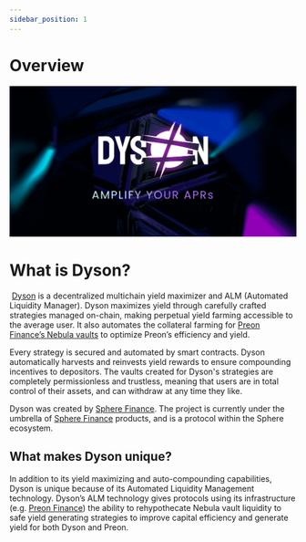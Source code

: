 ```yaml
---
sidebar_position: 1
---
```


# Overview

![Overview!](./assets/dyson-graphic.jpg "Overview")



# What is Dyson?

​
[Dyson](https://www.dyson.money/) is a decentralized multichain yield maximizer and ALM (Automated Liquidity Manager). Dyson maximizes yield through carefully crafted strategies managed on-chain, making perpetual yield farming accessible to the average user. It also automates the collateral farming for [Preon Finance’s Nebula vaults](https://docs.preon.finance/docs/Understanding%20Preon/Nebula%20Vaults%20&%20Collateral) to optimize Preon’s efficiency and yield.

Every strategy is secured and automated by smart contracts. Dyson automatically harvests and reinvests yield rewards to ensure compounding incentives to depositors. The vaults created for Dyson's strategies are completely permissionless and trustless, meaning that users are  in total control of their assets, and can withdraw at any time they like.  

Dyson was created by [Sphere Finance](https://www.sphere.finance/). The project is currently under the umbrella of [Sphere Finance](https://www.sphere.finance/) products, and is a protocol within the Sphere ecosystem.



## What makes Dyson unique?

In addition to its yield maximizing and auto-compounding capabilities, Dyson is unique because of its Automated Liquidity Management technology. Dyson’s ALM technology gives protocols using its infrastructure (e.g. [Preon Finance](https://www.preon.finance/)) the ability to rehypothecate Nebula vault liquidity to safe yield generating strategies to improve capital efficiency and generate yield for both Dyson and Preon.



